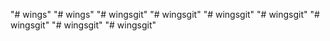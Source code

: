 "# wings" 
"# wings" 
"# wingsgit" 
"# wingsgit" 
"# wingsgit" 
"# wingsgit" 
"# wingsgit" 
"# wingsgit" 
"# wingsgit" 
